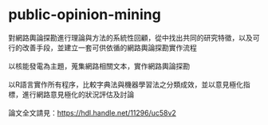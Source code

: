 # public-opinion-mining
對網路輿論探勘進行理論與方法的系統性回顧，從中找出共同的研究特徵，以及可行的改善手段，並建立一套可供依循的網路輿論探勘實作流程<br/>
<br/>
以核能發電為主題，蒐集網路相關文本，實作網路輿論探勘<br/>
<br/>
以R語言實作所有程序，比較字典法與機器學習法之分類成效，並以意見極化指標，進行網路意見極化的狀況評估及討論 <br/>
<br/>
論文全文請見：https://hdl.handle.net/11296/uc58v2
